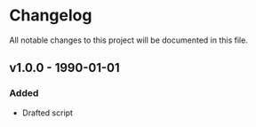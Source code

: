 # Changelog

All notable changes to this project will be documented in this file.

## v1.0.0 - 1990-01-01

### Added

- Drafted script

